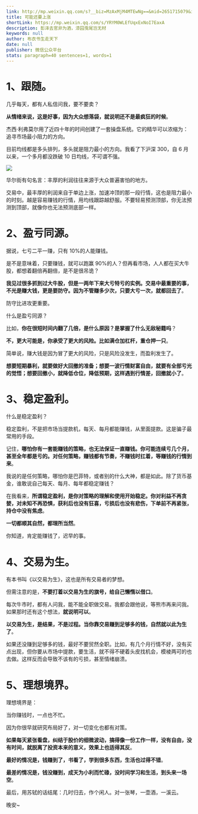 ```yaml
---
link: http://mp.weixin.qq.com/s?__biz=MzAxMjM4MTEwNg==&mid=2651715079&idx=1&sn=38a38f0f56f66e15c639ea8ed788c9cc&chksm=804be8dab73c61ccd715af5dd51e7d95043d069c3ba199b477d5512b89b65bac2d64f693a270#rd
title: 可能还要上涨
shortLink: https://mp.weixin.qq.com/s/YRYM0WLEfUqxExNoI7EaxA
description: 彭泽去官非为酒，漆园曳尾岂无材
keywords: null
author: 布衣书生走天下
date: null
publisher: 微信公众平台
stats: paragraph=40 sentences=1, words=1
---
```


# 1、跟随。

几乎每天，都有人私信问我，要不要卖？

**从情绪来说，这是好事，因为大众想落袋，就说明还不是最疯狂的时候**。

杰西·利弗莫尔用了近四十年的时间创建了一套操盘系统。它的精华可以浓缩为：追寻市场最小阻力的方向。

目前均线都是多头排列，多头就是阻力最小的方向。我看了下沪深 300，自 6 月以来，一个多月都没跌破 10 日均线，不可谓不强。

![](https://mmbiz.qpic.cn/mmbiz_png/52ldaLQ7yeTjUYMmCQhrSIBnOw2ywhf24KagnVsyk8F8m6SFIgNhU5bpHlDKUZaKyBkVnz2JxQMUfnZeo04QLA/640?wx_fmt=png&wxfrom=5&wx_lazy=1&wx_co=1)

华尔街有句名言：丰厚的利润往往来源于大众普遍害怕的地方。

交易中，最丰厚的利润来自于单边上涨，加速冲顶的那一段行情，这也是阻力最小的时刻。越是容易赚钱的行情，用均线跟踪越舒服。不要轻易预测顶部，你无法预测到顶部，就像你也无法预测底部一样。

# 2、盈亏同源。

据说，七亏二平一赚，只有 10%的人能赚钱。

是不是意味着，只要赚钱，就可以跑赢 90%的人？但再看市场，人人都在买大牛股，都想着翻倍再翻倍，是不是很吊诡？

**我见过很多抓到过大牛股，但是一两年下来大亏特亏的实例。交易中最重要的事，不光是赚大钱，更是要防守。因为不管赚多少次，只要大亏一次，就都回去了**。

防守比进攻更重要。

什么是盈亏同源？

比如，**你在很短时间内翻了几倍，是什么原因？是掌握了什么无敌秘籍吗**？

**不，更大可能是，你承受了更大的风险。比如满仓加杠杆，重仓押一只**。

简单说，赚大钱是因为冒了更大的风险，只是风险没发生，而盈利发生了。

**想要短期暴利，就要做好大回撤的准备；想要一波行情财富自由，就要有全部亏光的觉悟；想要回撤小，就降低仓位，降低预期，这样遇到行情差，回撤就小了**。

# 3、稳定盈利。

什么是稳定盈利？

稳定盈利，不是把市场当提款机，每天、每月都能赚钱，从里面提款。这是骗子最常用的手段。

记住，**哪怕你有一套能赚钱的策略，也无法保证一直赚钱。你可能连续亏几个月，甚至全年都是亏的。对任何策略，赚钱都有节奏，不赚钱时扛着，等赚钱的行情到来**。

我说的是任何策略，哪怕你是巴菲特，或者别的什么大神，都是如此。除了货币基金，谁敢说自己每天、每月、每年都稳定赚钱？

在我看来，**所谓稳定盈利，是你对策略的理解和使用开始稳定。你对利益不再贪婪，对未知不再恐惧，获利后也没有狂喜，亏损后也没有悲伤，下单前不再紧张，持仓中没有焦虑**。

**一切都顺其自然，都理所当然**。

你知道，肯定能赚钱了，迟早的事。

# 4、交易为生。

有本书叫《以交易为生》，这也是所有交易者的梦想。

但需注意的是，**不要打着以交易为生的旗号，给自己懒惰以借口**。

每次牛市时，都有人问我，能不能全职做交易。我都会跟他说，等熊市再来问我。如果那时还有这个想法，**就说明可以**。

**以交易为生，是结果，不是过程。当你靠交易赚到足够多的钱，自然就以此为生了**。

如果还没赚到足够多的钱，最好不要贸然全职。比如，有几个月行情不好，没有买点出现，但你要从市场中提款，要生活，就不得不硬着头皮找机会，模棱两可的也去做。这样反而会导致不该有的亏损，甚至情绪崩溃。

# 5、理想境界。

理想境界是：

当你赚钱时，一点也不忙。

因为你很早就研究布局好了，对一切变化也都有对策。

**如果每天紧张看盘，纠结于股价的细微波动，搞得像一份工作一样，没有自由，没有时间，就脱离了投资本来的意义，效果上也适得其反**。

**最好的情况是，钱赚到了，书看了，学到很多东西，生活也过得不错**。

**最差的情况是，钱没赚到，成天为小利而忙碌，没时间学习和生活，到头来一场空**。

最后，用苏轼的话结尾：几时归去，作个闲人。对一张琴，一壶酒，一溪云。

晚安~
